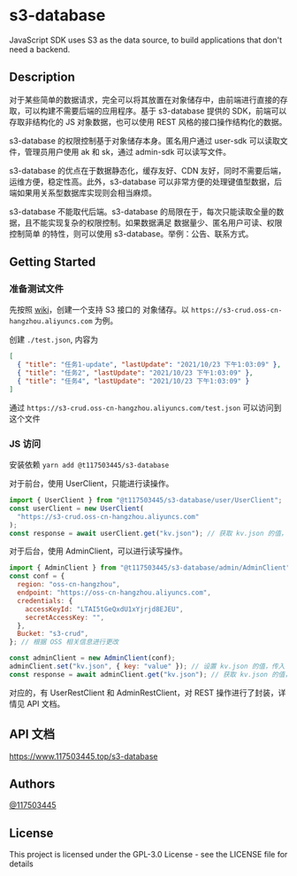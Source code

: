 # s3-database

JavaScript SDK uses S3 as the data source, to build applications that don't need a backend.

## Description

对于某些简单的数据请求，完全可以将其放置在对象储存中，由前端进行直接的存取，可以构建不需要后端的应用程序。基于 s3-database 提供的 SDK，前端可以存取非结构化的 JS 对象数据，也可以使用 REST 风格的接口操作结构化的数据。

s3-database 的权限控制基于对象储存本身。匿名用户通过 user-sdk 可以读取文件，管理员用户使用 ak 和 sk，通过 admin-sdk 可以读写文件。

s3-database 的优点在于数据静态化，缓存友好、CDN 友好，同时不需要后端，运维方便，稳定性高。此外，s3-database 可以非常方便的处理键值型数据，后端如果用关系型数据库实现则会相当麻烦。

s3-database 不能取代后端。s3-database 的局限在于，每次只能读取全量的数据，且不能实现复杂的权限控制。如果数据满足 数据量少、匿名用户可读、权限控制简单 的特性，则可以使用 s3-database。举例：公告、联系方式。

## Getting Started

### 准备测试文件

先按照 [wiki](https://github.com/117503445/s3-database/wiki/%E5%BB%BA%E7%AB%8B-%E5%AF%B9%E8%B1%A1%E5%82%A8%E5%AD%98-Bucket)，创建一个支持 S3 接口的 对象储存。以 `https://s3-crud.oss-cn-hangzhou.aliyuncs.com` 为例。

创建 `./test.json`, 内容为

```json
[
  { "title": "任务1-update", "lastUpdate": "2021/10/23 下午1:03:09" },
  { "title": "任务2", "lastUpdate": "2021/10/23 下午1:03:09" },
  { "title": "任务4", "lastUpdate": "2021/10/23 下午1:03:09" }
]
```

通过 `https://s3-crud.oss-cn-hangzhou.aliyuncs.com/test.json` 可以访问到这个文件

### JS 访问

安装依赖 `yarn add @t117503445/s3-database`

对于前台，使用 UserClient，只能进行读操作。

```js
import { UserClient } from "@t117503445/s3-database/user/UserClient";
const userClient = new UserClient(
  "https://s3-crud.oss-cn-hangzhou.aliyuncs.com"
);
const response = await userClient.get("kv.json"); // 获取 kv.json 的值，返回为 JS 对象
```

对于后台，使用 AdminClient，可以进行读写操作。

```js
import { AdminClient } from "@t117503445/s3-database/admin/AdminClient";
const conf = {
  region: "oss-cn-hangzhou",
  endpoint: "https://oss-cn-hangzhou.aliyuncs.com",
  credentials: {
    accessKeyId: "LTAI5tGeQxdU1xYjrjd8EJEU",
    secretAccessKey: "",
  },
  Bucket: "s3-crud",
}; // 根据 OSS 相关信息进行更改

const adminClient = new AdminClient(conf);
adminClient.set("kv.json", { key: "value" }); // 设置 kv.json 的值，传入 JS 对象
const response = await adminClient.get("kv.json"); // 获取 kv.json 的值，返回为 JS 对象
```

对应的，有 UserRestClient 和 AdminRestClient，对 REST 操作进行了封装，详情见 API 文档。

## API 文档

<https://www.117503445.top/s3-database>

## Authors

[@117503445](https://github.com/117503445)

## License

This project is licensed under the GPL-3.0 License - see the LICENSE file for details
